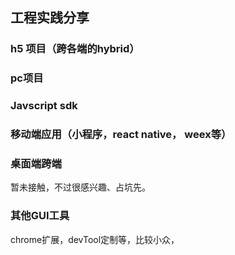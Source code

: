 ## 工程实践分享

### h5 项目（跨各端的hybrid）


### pc项目

### Javscript sdk

### 移动端应用（小程序，react native， weex等）


### 桌面端跨端
暂未接触，不过很感兴趣、占坑先。

### 其他GUI工具
chrome扩展，devTool定制等，比较小众，